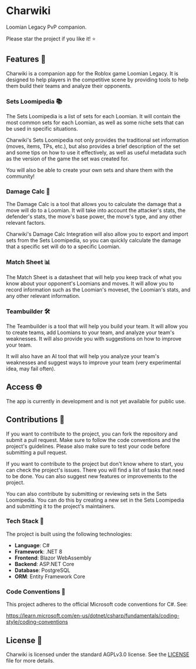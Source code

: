 # Charwiki

Loomian Legacy PvP companion.

Please star the project if you like it! ⭐

## Features 🚀

Charwiki is a companion app for the Roblox game Loomian Legacy. It is designed to help players in the competitive scene by providing tools to help them build their teams and analyze their opponents.

### Sets Loomipedia 📚

The Sets Loomipedia is a list of sets for each Loomian. It will contain the most common sets for each Loomian, as well as some niche sets that can be used in specific situations.

Charwiki's Sets Loomipedia not only provides the traditional set information (moves, items, TPs, etc.), but also provides a brief description of the set and some tips on how to use it effectively, as well as useful metadata such as the version of the game the set was created for.

You will also be able to create your own sets and share them with the community!

### Damage Calc 🧮

The Damage Calc is a tool that allows you to calculate the damage that a move will do to a Loomian. It will take into account the attacker's stats, the defender's stats, the move's base power, the move's type, and any other relevant factors.

Charwiki's Damage Calc Integration will also allow you to export and import sets from the Sets Loomipedia, so you can quickly calculate the damage that a specific set will do to a specific Loomian.

### Match Sheet 📊

The Match Sheet is a datasheet that will help you keep track of what you know about your opponent's Loomians and moves. It will allow you to record information such as the Loomian's moveset, the Loomian's stats, and any other relevant information.

### Teambuilder 🛠️

The Teambuilder is a tool that will help you build your team. It will allow you to create teams, add Loomians to your team, and analyze your team's weaknesses. It will also provide you with suggestions on how to improve your team.

It will also have an AI tool that will help you analyze your team's weaknesses and suggest ways to improve your team (very experimental idea, may fail often).

## Access 🌐

The app is currently in development and is not yet available for public use.

## Contributions 🤝

If you want to contribute to the project, you can fork the repository and submit a pull request. Make sure to follow the code conventions and the project's guidelines. Please also make sure to test your code before submitting a pull request.

If you want to contribute to the project but don't know where to start, you can check the project's issues. There you will find a list of tasks that need to be done. You can also suggest new features or improvements to the project.

You can also contribute by submitting or reviewing sets in the Sets Loomipedia. You can do this by creating a new set in the Sets Loomipedia and submitting it to the project's maintainers.

### Tech Stack 🧰

The project is built using the following technologies:

- **Language**: C#
- **Framework**: .NET 8
- **Frontend**: Blazor WebAssembly
- **Backend**: ASP.NET Core
- **Database**: PostgreSQL
- **ORM**: Entity Framework Core

### Code Conventions 📏

This project adheres to the official Microsoft code conventions for C#. See:

<https://learn.microsoft.com/en-us/dotnet/csharp/fundamentals/coding-style/coding-conventions>

## License 📜

Charwiki is licensed under the standard AGPLv3.0 license. See the [LICENSE](LICENSE) file for more details.
